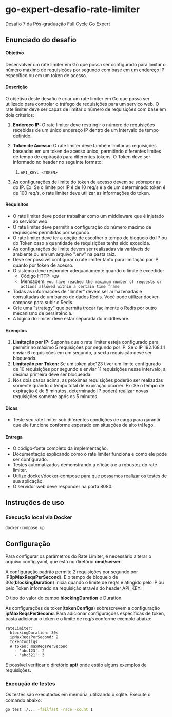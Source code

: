 # go-expert-desafio-rate-limiter
Desafio 7 da Pós-graduação Full Cycle Go Expert

## Enunciado do desafio

#### Objetivo

Desenvolver um rate limiter em Go que possa ser configurado para limitar o número máximo de requisições por segundo com base em um endereço IP específico ou em um token de acesso.

#### Descrição 

O objetivo deste desafio é criar um rate limiter em Go que possa ser utilizado para controlar o tráfego de requisições para um serviço web. O rate limiter deve ser capaz de limitar o número de requisições com base em dois critérios:

1. **Endereço IP:** O rate limiter deve restringir o número de requisições recebidas de um único endereço IP dentro de um intervalo de tempo definido.

2. **Token de Acesso:** O rate limiter deve também limitar as requisições baseadas em um token de acesso único, permitindo diferentes limites de tempo de expiração para diferentes tokens. O Token deve ser informado no header no seguinte formato:
    1. `API_KEY: <TOKEN>`

3. As configurações de limite do token de acesso devem se sobrepor as do IP. Ex: Se o limite por IP é de 10 req/s e a de um determinado token é de 100 req/s, o rate limiter deve utilizar as informações do token.

#### Requisitos

- O rate limiter deve poder trabalhar como um middleware que é injetado ao servidor web.
- O rate limiter deve permitir a configuração do número máximo de requisições permitidas por segundo.
- O rate limiter deve ter a opção de escolher o tempo de bloqueio do IP ou do Token caso a quantidade de requisições tenha sido excedida.
- As configurações de limite devem ser realizadas via variáveis de ambiente ou em um arquivo ".env" na pasta raiz.
- Deve ser possível configurar o rate limiter tanto para limitação por IP quanto por token de acesso.
- O sistema deve responder adequadamente quando o limite é excedido:
  - Código HTTP: `429`
  - Mensagem: `you have reached the maximum number of requests or actions allowed within a certain time frame`
- Todas as informações de "limiter” devem ser armazenadas e consultadas de um banco de dados Redis. Você pode utilizar docker-compose para subir o Redis.
- Crie uma "strategy" que permita trocar facilmente o Redis por outro mecanismo de persistência.
- A lógica do limiter deve estar separada do middleware.

#### Exemplos

1. **Limitação por IP:** Suponha que o rate limiter esteja configurado para permitir no máximo 5 requisições por segundo por IP. Se o IP 192.168.1.1 enviar 6 requisições em um segundo, a sexta requisição deve ser bloqueada.
2. **Limitação por Token:** Se um token abc123 tiver um limite configurado de 10 requisições por segundo e enviar 11 requisições nesse intervalo, a décima primeira deve ser bloqueada.
3. Nos dois casos acima, as próximas requisições poderão ser realizadas somente quando o tempo total de expiração ocorrer. Ex: Se o tempo de expiração é de 5 minutos, determinado IP poderá realizar novas requisições somente após os 5 minutos.

#### Dicas

- Teste seu rate limiter sob diferentes condições de carga para garantir que ele funcione conforme esperado em situações de alto tráfego.

#### Entrega

- O código-fonte completo da implementação.
- Documentação explicando como o rate limiter funciona e como ele pode ser configurado.
- Testes automatizados demonstrando a eficácia e a robustez do rate limiter.
- Utilize docker/docker-compose para que possamos realizar os testes de sua aplicação.
- O servidor web deve responder na porta 8080.

## Instruções de uso

### Execução local via Docker

```bash
docker-compose up
````

## Configuração

Para configurar os parâmetros do Rate Limiter, é necessário alterar o arquivo config.yaml, que está no diretório **cmd/server**.

A configuração padrão permite 2 requisições por segundo por IP(**ipMaxReqsPerSecond**). E o tempo de bloqueio de 30s(**blockingDuration**) inicia quando o limite de req/s é atingido pelo IP ou pelo Token informado na requisição através do header API_KEY.


O tipo do valor do campo **blockingDuration** é Duration.

As configurações de token(**tokenConfigs**) sobrescrevem a configuração **ipMaxReqsPerSecond**. Para adicionar configurações específicas de token, basta adicionar o token e o limite de req/s conforme exemplo abaixo:

```
rateLimiter:
  blockingDuration: 30s
  ipMaxReqsPerSecond: 2
  tokenConfigs:
  # token: maxReqsPerSecond
    - 'abc123': 2
    - 'abc321': 3
```

É possível verificar o diretório **api/** onde estão alguns exemplos de requisições.


### Execução de testes

Os testes são executados em memória, utilizando o sqlite. Execute o comando abaixo:

```bash
go test ./... -failfast -race -count 1
````
